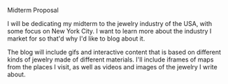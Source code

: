 Midterm Proposal

I will be dedicating my midterm to the jewelry industry of the USA, with some focus on New York City. I want to learn more about the industry I market for so that'd why I'd like to blog about it. 

The blog will include gifs and interactive content that is based on different kinds of jewelry made of different materials. I'll include iframes of maps from the places I visit, as well as videos and images of the jewelry I write about.
